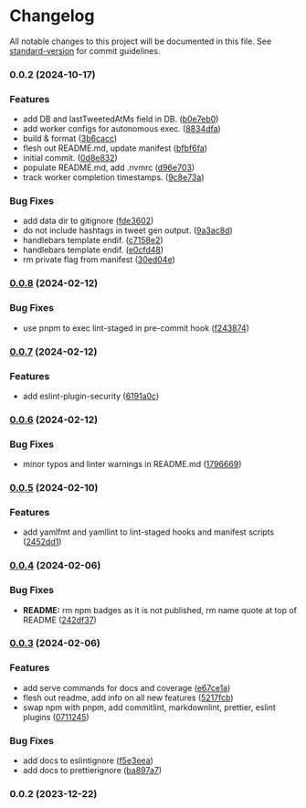 # Changelog

All notable changes to this project will be documented in this file. See [standard-version](https://github.com/conventional-changelog/standard-version) for commit guidelines.

### 0.0.2 (2024-10-17)


### Features

* add DB and lastTweetedAtMs field in DB. ([b0e7eb0](https://github.com/f3rno64/gpt-x-actor/commit/b0e7eb08a708620c04ba1313280d0a545204839d))
* add worker configs for autonomous exec. ([8834dfa](https://github.com/f3rno64/gpt-x-actor/commit/8834dfa25465b7cda064a967e2645ea48705f267))
* build & format ([3b6cacc](https://github.com/f3rno64/gpt-x-actor/commit/3b6cacca883287b7729c5f4a357815631c4b4dec))
* flesh out README.md, update manifest ([bfbf6fa](https://github.com/f3rno64/gpt-x-actor/commit/bfbf6faa94e5520e981749f4fe245a8e7aa0f3c7))
* initial commit. ([0d8e832](https://github.com/f3rno64/gpt-x-actor/commit/0d8e832584f92d468bd41db76764dd8fb2a58ef0))
* populate README.md, add .nvmrc ([d96e703](https://github.com/f3rno64/gpt-x-actor/commit/d96e70357c5cd900b7dcca3b3e990bc41c7dffdf))
* track worker completion timestamps. ([9c8e73a](https://github.com/f3rno64/gpt-x-actor/commit/9c8e73a648533e3bbc459246a98796f19f1dfc49))


### Bug Fixes

* add data dir to gitignore ([fde3602](https://github.com/f3rno64/gpt-x-actor/commit/fde360212d7aa0b927fec4069fbb1a2f888e4f62))
* do not include hashtags in tweet gen output. ([9a3ac8d](https://github.com/f3rno64/gpt-x-actor/commit/9a3ac8d2b2b865b6f7684a60befef9afb2b4d45a))
* handlebars template endif. ([c7158e2](https://github.com/f3rno64/gpt-x-actor/commit/c7158e24bac7af0198f586e2f0424fd2c6910d7f))
* handlebars template endif. ([e0cfd48](https://github.com/f3rno64/gpt-x-actor/commit/e0cfd4819f668a01b40c160b7c094a8f33fe3fdf))
* rm private flag from manifest ([30ed04e](https://github.com/f3rno64/gpt-x-actor/commit/30ed04ec4142556768aaf68befdf83630c1d5aac))

### [0.0.8](https://github.com/f3rno64/node-ts-lib-template/compare/v0.0.7...v0.0.8) (2024-02-12)


### Bug Fixes

* use pnpm to exec lint-staged in pre-commit hook ([f243874](https://github.com/f3rno64/node-ts-lib-template/commit/f243874c2b4a7e2c31af99be00354ae13a36b645))

### [0.0.7](https://github.com/f3rno64/node-ts-lib-template/compare/v0.0.6...v0.0.7) (2024-02-12)


### Features

* add eslint-plugin-security ([6191a0c](https://github.com/f3rno64/node-ts-lib-template/commit/6191a0cb9d2c11927817122bb3eb538698b797e1))

### [0.0.6](https://github.com/f3rno64/node-ts-lib-template/compare/v0.0.5...v0.0.6) (2024-02-12)


### Bug Fixes

* minor typos and linter warnings in README.md ([1796669](https://github.com/f3rno64/node-ts-lib-template/commit/1796669d548e04b04702bf758be6fda0e06cf481))

### [0.0.5](https://github.com/f3rno64/node-ts-lib-template/compare/v0.0.4...v0.0.5) (2024-02-10)


### Features

* add yamlfmt and yamllint to lint-staged hooks and manifest scripts ([2452dd1](https://github.com/f3rno64/node-ts-lib-template/commit/2452dd16996095908be85e3baf133f269513f335))

### [0.0.4](https://github.com/f3rno64/node-ts-lib-template/compare/v0.0.3...v0.0.4) (2024-02-06)


### Bug Fixes

* **README:** rm npm badges as it is not published, rm name quote at top of README ([242df37](https://github.com/f3rno64/node-ts-lib-template/commit/242df3726c21e1254f919486fd6a2abf6416fd60))

### [0.0.3](https://github.com/f3rno64/node-ts-lib-template/compare/v0.0.2...v0.0.3) (2024-02-06)


### Features

* add serve commands for docs and coverage ([e67ce1a](https://github.com/f3rno64/node-ts-lib-template/commit/e67ce1a083d90b370bbc94a65c5eee070b1592d6))
* flesh out readme, add info on all new features ([5217fcb](https://github.com/f3rno64/node-ts-lib-template/commit/5217fcbc7e7633136bab8447e9e3e31877fa71ac))
* swap npm with pnpm, add commitlint, markdownlint, prettier, eslint plugins ([0711245](https://github.com/f3rno64/node-ts-lib-template/commit/0711245925406aba77669f8fb78e76366ac598b3))


### Bug Fixes

* add docs to eslintignore ([f5e3eea](https://github.com/f3rno64/node-ts-lib-template/commit/f5e3eea4d7a0c4ccbaf73b2c75892e404da53ca7))
* add docs to prettierignore ([ba897a7](https://github.com/f3rno64/node-ts-lib-template/commit/ba897a7bc6aca4d3c8bc85f3b28e3823e9c8776f))

### 0.0.2 (2023-12-22)

